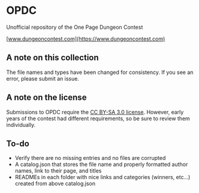 # OPDC
Unofficial repository of the One Page Dungeon Contest

[www.dungeoncontest.com](https://www.dungeoncontest.com)

## A note on this collection

The file names and types have been changed for consistency. If you see an error, please submit an issue.

## A note on the license

Submissions to OPDC require the [CC BY-SA 3.0 license](https://creativecommons.org/licenses/by-sa/3.0). However, early years of the contest had different requirements, so be sure to review them individually.

## To-do

- Verify there are no missing entries and no files are corrupted
- A catalog.json that stores the file name and properly formatted author names, link to their page, and titles
- READMEs in each folder with nice links and categories (winners, etc...) created from above catalog.json
